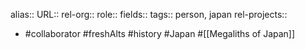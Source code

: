 alias::
URL::
rel-org::
role::
fields::
tags:: person, japan
rel-projects::


- #collaborator #freshAlts #history #Japan #[[Megaliths of Japan]]
